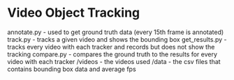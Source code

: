 # Video Object Tracking
 
annotate.py - used to get ground truth data (every 15th frame is annotated)
track.py - tracks a given video and shows the bounding box
get_results.py - tracks every video with each tracker and records but does not show the tracking
compare.py - compares the ground truth to the results for every video with each tracker
/videos - the videos used
/data - the csv files that contains bounding box data and average fps
